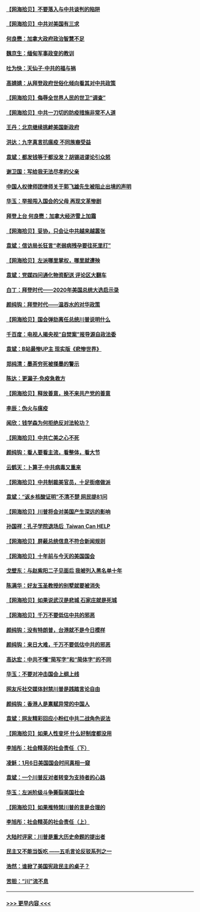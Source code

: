 #### [【网海拾贝】不要落入与中共谈判的陷阱](../pages/nsc993/n12735229.md?t=02060601) 
#### [【网海拾贝】中共对美国有三求](../pages/nsc993/n12735197.md?t=02060601) 
#### [何良懋：加拿大政府政治智慧不足](../pages/nsc993/n12734323.md?t=02060601) 
#### [魏京生：缅甸军事政变的教训](../pages/nsc993/n12732470.md?t=02060601) 
#### [吐为快：天仙子·中共的福与祸](../pages/nsc993/n12732165.md?t=02060601) 
#### [高婧婧：从拜登政府世俗化倾向看其对中共政策](../pages/nsc993/n12730028.md?t=02060601) 
#### [【网海拾贝】侮辱全世界人民的世卫“调查”](../pages/nsc993/n12727884.md?t=02060601) 
#### [【网海拾贝】中共一刀切的防疫措施非常不人道](../pages/nsc993/n12724879.md?t=02060601) 
#### [王丹：北京继续挑衅美国新政府](../pages/nsc993/n12722456.md?t=02060601) 
#### [洪达：九字真言抗瘟疫 不同族裔受益](../pages/nsc993/n12722448.md?t=02060601) 
#### [袁斌：都发钱等于都没发？胡锡进谬论引众怒](../pages/nsc993/n12722393.md?t=02060601) 
#### [谢卫国：写给我无法尽孝的父亲](../pages/nsc993/n12720325.md?t=02060601) 
#### [中国人权律师团律师关于郭飞雄先生被阻止出境的声明](../pages/nsc993/n12720203.md?t=02060601) 
#### [华玉：举报闯入国会的父母 再现文革惨剧](../pages/nsc993/n12719070.md?t=02060601) 
#### [拜登上台 何良懋：加拿大经济雪上加霜](../pages/nsc993/n12718943.md?t=02060601) 
#### [【网海拾贝】妥协，只会让中共越来越嚣张](../pages/nsc993/n12717392.md?t=02060601) 
#### [袁斌：信访局长狂言“老弱病残孕要往死里打”](../pages/nsc993/n12717343.md?t=02060601) 
#### [【网海拾贝】左派哪里掌权，哪里就遭殃](../pages/nsc993/n12715009.md?t=02060601) 
#### [袁斌：党媒四问通化物资配送 评论区大翻车](../pages/nsc993/n12714950.md?t=02060601) 
#### [白丁：拜登时代——2020年美国总统大选启示录](../pages/nsc993/n12714920.md?t=02060601) 
#### [颜纯钩：拜登时代——温吞水的对华政策](../pages/nsc993/n12713245.md?t=02060601) 
#### [【网海拾贝】国会弹劾离任总统川普说明什么](../pages/nsc993/n12712816.md?t=02060601) 
#### [千百度：电视人揭央视“自焚案”报导源自政法委](../pages/nsc993/n12709760.md?t=02060601) 
#### [袁斌：B站最惨UP主 现实版《悲惨世界》](../pages/nsc993/n12709686.md?t=02060601) 
#### [郑纯清：墨茶穷死被搽墨的警示](../pages/nsc993/n12709262.md?t=02060601) 
#### [陈达：更漏子·免疫急救方](../pages/nsc993/n12709244.md?t=02060601) 
#### [【网海拾贝】释放善意，换不来共产党的善意](../pages/nsc993/n12708361.md?t=02060601) 
#### [李辰：伪火与瘟疫](../pages/nsc993/n12707981.md?t=02060601) 
#### [闻欣：钱学森为何拒绝反对法轮功？](../pages/nsc993/n12707407.md?t=02060601) 
#### [【网海拾贝】中共亡美之心不死](../pages/nsc993/n12707621.md?t=02060601) 
#### [颜纯钩：看人要看主流，看整体，看大节](../pages/nsc993/n12707536.md?t=02060601) 
#### [云鹤天：卜算子‧中共病毒又重来](../pages/nsc993/n12707408.md?t=02060601) 
#### [【网海拾贝】中共制裁美官员，十足街痞做派](../pages/nsc993/n12705115.md?t=02060601) 
#### [袁斌：“返乡核酸证明”不清不楚 网民提81问](../pages/nsc993/n12704982.md?t=02060601) 
#### [【网海拾贝】川普将会对美国产生深远的影响](../pages/nsc993/n12703045.md?t=02060601) 
#### [孙国祥：孔子学院退场后  Taiwan Can HELP](../pages/nsc993/n12702430.md?t=02060601) 
#### [【网海拾贝】屏蔽总统信息不符合新闻规则](../pages/nsc993/n12699998.md?t=02060601) 
#### [【网海拾贝】十年前与今天的美国国会](../pages/nsc993/n12696993.md?t=02060601) 
#### [戈壁东：与赵紫阳二子见面后 我被列入黑名单十年](../pages/nsc993/n12696215.md?t=02060601) 
#### [陈满华：好友玉圣教授的别墅就要被消失](../pages/nsc993/n12695411.md?t=02060601) 
#### [【网海拾贝】如果说武汉是悲城 石家庄就是死城](../pages/nsc993/n12694589.md?t=02060601) 
#### [【网海拾贝】千万不要低估中共的邪恶](../pages/nsc993/n12692771.md?t=02060601) 
#### [颜纯钩：没有特朗普，台港就不是今日模样](../pages/nsc993/n12692678.md?t=02060601) 
#### [颜纯钩：来日大难，千万不要低估中共的邪恶](../pages/nsc993/n12692080.md?t=02060601) 
#### [高达宏：中共不懂“简写字”和“简体字”的不同](../pages/nsc993/n12692068.md?t=02060601) 
#### [华玉：不要对冲击国会上纲上线](../pages/nsc993/n12689948.md?t=02060601) 
#### [网友斥社交媒体封禁川普是践踏言论自由](../pages/nsc993/n12687482.md?t=02060601) 
#### [颜纯钩：香港人是禀赋异常的中国人](../pages/nsc993/n12685142.md?t=02060601) 
#### [袁斌：网友精彩回应小粉红中共二战角色说法](../pages/nsc993/n12684994.md?t=02060601) 
#### [【网海拾贝】如果人性变坏 什么好制度都没用](../pages/nsc993/n12683000.md?t=02060601) 
#### [李旭彤：社会精英的社会责任（下）](../pages/nsc993/n12680604.md?t=02060601) 
#### [凌稣：1月6日美国国会时间真相一窥](../pages/nsc993/n12682780.md?t=02060601) 
#### [袁斌：一个川普反对者转变为支持者的心路](../pages/nsc993/n12682700.md?t=02060601) 
#### [华玉：左派阶级斗争撕裂美国社会](../pages/nsc993/n12681226.md?t=02060601) 
#### [【网海拾贝】如果推特禁川普的言是合理的](../pages/nsc993/n12681232.md?t=02060601) 
#### [李旭彤：社会精英的社会责任（上）](../pages/nsc993/n12680501.md?t=02060601) 
#### [大陆时评家：川普是重大历史命题的提出者](../pages/nsc993/n12679904.md?t=02060601) 
#### [民主又不能当饭吃 ——五毛言论反驳系列之一](../pages/nsc993/n12679877.md?t=02060601) 
#### [浩然：谁掀了美国宪政民主的桌子？](../pages/nsc993/n12679850.md?t=02060601) 
#### [苦胆：“川”流不息](../pages/nsc993/n12678388.md?t=02060601) 

----
#### [ >>> 更早内容 <<< ](../indexes/nsc993-earlier.md)
